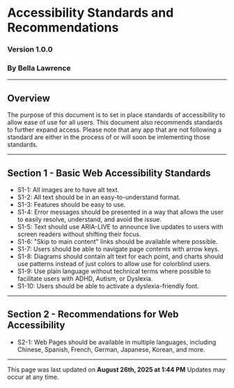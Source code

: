 # Accessibility Standards and Recommendations
### Version 1.0.0
### By Bella Lawrence

---

## Overview
The purpose of this document is to set in place standards of accessibility to allow ease of use for all users. This document also recommends standards to further expand access.
Please note that any app that are not following a standard are either in the process of or will soon be imlementing those standards. 

---

## Section 1 - Basic Web Accessibility Standards
- S1-1: All images are to have alt text.
- S1-2: All text should be in an easy-to-understand format.
- S1-3: Features should be easy to use.
- S1-4: Error messages should be presented in a way that allows the user to easily resolve, understand, and avoid the issue.
- S1-5: Text should use ARIA-LIVE to announce live updates to users with screen readers without shifting their focus.
- S1-6: "Skip to main content" links should be available where possible.
- S1-7: Users should be able to navigate page contents with arrow keys.
- S1-8: Diagrams should contain alt text for each point, and charts should use patterns instead of just colors to allow use for colorblind users.
- S1-9: Use plain language without technical terms where possible to facilitate users with ADHD, Autism, or Dyslexia.
- S1-10: Users should be able to activate a dyslexia-friendly font.

---

## Section 2 - Recommendations for Web Accessibility

- S2-1: Web Pages should be available in multiple languages, including Chinese, Spanish, French, German, Japanese, Korean, and more.


---

This page was last updated on **August 26th, 2025 at 1:44 PM**
Updates may occur at any time.
